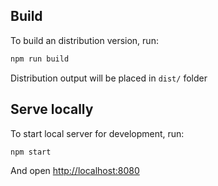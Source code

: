 ## Build

To build an distribution version, run:
```bash
npm run build
```

Distribution output will be placed in `dist/` folder

## Serve locally

To start local server for development, run:
```bash
npm start
```

And open [http://localhost:8080](http://localhost:8080)
